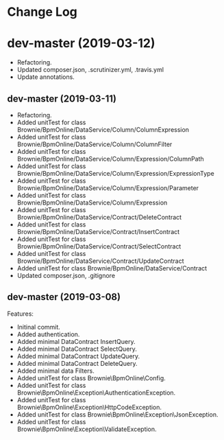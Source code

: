 # Change Log

# dev-master (2019-03-12)

- Refactoring.
- Updated composer.json, .scrutinizer.yml, .travis.yml
- Update annotations.

## dev-master (2019-03-11)

- Refactoring.
- Added unitTest for class Brownie/BpmOnline/DataService/Column/ColumnExpression
- Added unitTest for class Brownie/BpmOnline/DataService/Column/ColumnFilter
- Added unitTest for class Brownie/BpmOnline/DataService/Column/Expression/ColumnPath
- Added unitTest for class Brownie/BpmOnline/DataService/Column/Expression/ExpressionType
- Added unitTest for class Brownie/BpmOnline/DataService/Column/Expression/Parameter
- Added unitTest for class Brownie/BpmOnline/DataService/Column/Expression
- Added unitTest for class Brownie/BpmOnline/DataService/Contract/DeleteContract
- Added unitTest for class Brownie/BpmOnline/DataService/Contract/InsertContract
- Added unitTest for class Brownie/BpmOnline/DataService/Contract/SelectContract
- Added unitTest for class Brownie/BpmOnline/DataService/Contract/UpdateContract
- Added unitTest for class Brownie/BpmOnline/DataService/Contract
- Updated composer.json, .gitignore

## dev-master (2019-03-08)

Features:
- Initinal commit.
- Added authentication.
- Added minimal DataContract InsertQuery.
- Added minimal DataContract SelectQuery.
- Added minimal DataContract UpdateQuery.
- Added minimal DataContract DeleteQuery.
- Added minimal data Filters.
- Added unitTest for class Brownie\BpmOnline\Config.
- Added unitTest for class Brownie\BpmOnline\Exception\AuthenticationException.
- Added unitTest for class Brownie\BpmOnline\Exception\HttpCodeException.
- Added unitTest for class Brownie\BpmOnline\Exception\JsonException.
- Added unitTest for class Brownie\BpmOnline\Exception\ValidateException.
